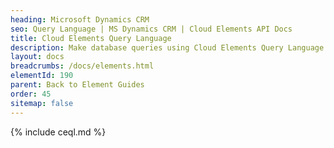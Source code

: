```yaml
---
heading: Microsoft Dynamics CRM
seo: Query Language | MS Dynamics CRM | Cloud Elements API Docs
title: Cloud Elements Query Language
description: Make database queries using Cloud Elements Query Language.
layout: docs
breadcrumbs: /docs/elements.html
elementId: 190
parent: Back to Element Guides
order: 45
sitemap: false
---
```


{% include ceql.md %}
